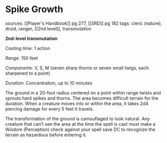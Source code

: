 # Spike Growth
sources: [[Player's Handbook]] pg 277, [[SRD]] pg 182
tags: cleric (nature), druid, ranger, [[2nd level]], transmutation

**2nd-level transmutation**

*Casting time*: 1 action

*Range*: 150 feet

*Components*: V, S, M (seven sharp thorns or seven small twigs, each sharpened to a point)

*Duration*: Concentration, up to 10 minutes

The ground in a 20-foot radius centered on a point within range twists and sprouts hard spikes and thorns. The area becomes difficult terrain for the duration. When a creature moves into or within the area, it takes 2d4 piercing damage for every 5 feet it travels. 

The transformation of the ground is camouflaged to look natural. Any creature that can’t see the area at the time the spell is cast must make a Wisdom (Perception) check against your spell save DC to recognize the terrain as hazardous before entering it.

